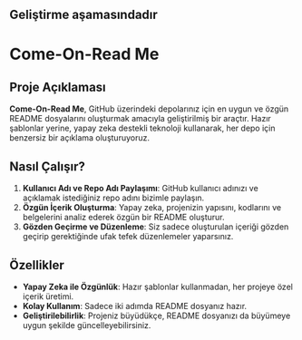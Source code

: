 ## Geliştirme aşamasındadır
 
# Come-On-Read Me

## Proje Açıklaması
**Come-On-Read Me**, GitHub üzerindeki depolarınız için en uygun ve özgün README dosyalarını oluşturmak amacıyla geliştirilmiş bir araçtır. Hazır şablonlar yerine, yapay zeka destekli teknoloji kullanarak, her depo için benzersiz bir açıklama oluşturuyoruz.

## Nasıl Çalışır?
1. **Kullanıcı Adı ve Repo Adı Paylaşımı**: GitHub kullanıcı adınızı ve açıklamak istediğiniz repo adını bizimle paylaşın.
2. **Özgün İçerik Oluşturma**: Yapay zeka, projenizin yapısını, kodlarını ve belgelerini analiz ederek özgün bir README oluşturur.
3. **Gözden Geçirme ve Düzenleme**: Siz sadece oluşturulan içeriği gözden geçirip gerektiğinde ufak tefek düzenlemeler yaparsınız.

## Özellikler
- **Yapay Zeka ile Özgünlük**: Hazır şablonlar kullanmadan, her projeye özel içerik üretimi.
- **Kolay Kullanım**: Sadece iki adımda README dosyanız hazır.
- **Geliştirilebilirlik**: Projeniz büyüdükçe, README dosyanızı da büyümeye uygun şekilde güncelleyebilirsiniz.

